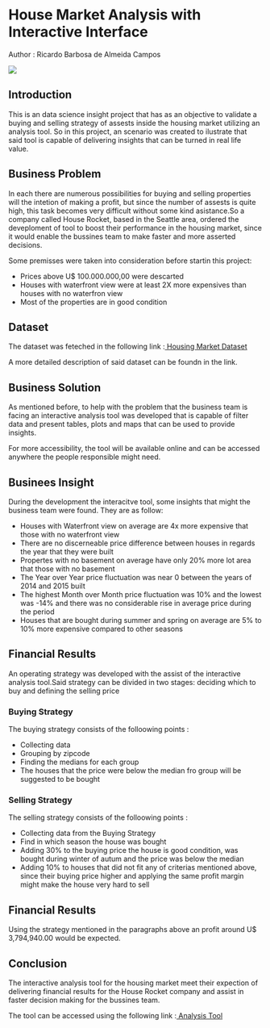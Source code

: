 # House Market Analysis with Interactive Interface
<p> Author : Ricardo Barbosa de Almeida Campos </p>

<img src  = "https://nationalmortgageprofessional.com/sites/default/files/Housing_Market_Decline_Pic.jpg">

## Introduction
<p>This is an data science insight project that has as an objective to validate a buying and selling strategy of assests inside the housing market utilizing an analysis tool. So in this project, an scenario was created to ilustrate that said tool is capable of delivering insights that can be turned in real life value. </p>

## Business Problem
<p>In each there are numerous possibilities for buying and selling properties will the intetion of making a profit, but since the number of assests is quite high, this task becomes very difficult without some kind asistance.So a company called House Rocket, based in the Seattle area, ordered the deveploment of tool to boost their performance in the housing market, since it would enable the bussines team to make  faster and more asserted decisions.</p>
<p>Some premisses were taken into consideration before startin this project:
  <ul>
    <li> Prices above U$ 100.000.000,00 were descarted</li>
    <li> Houses with waterfront view were at least 2X more expensives than houses with no waterfron view</li>
    <li> Most of the properties are in good condition</li>
  </ul></p>

## Dataset
<p>The dataset was feteched in the following link :<a href = "https://www.kaggle.com/datasets/shivachandel/kc-house-data"> Housing Market Dataset</a></p>
<p>A more detailed description of said dataset can be foundn in the link.</p>

## Business Solution
<p>As mentioned before, to help with the problem that the business team is facing an interactive analysis tool was developed that is capable of filter data and present tables, plots and maps that can be used to provide insights.</p><p>For more accessibility, the tool will be available online and can be accessed anywhere the people responsible might need.</p>

## Businees Insight
<p>During the development the interacitve tool, some insights that might the business team were found. They are as follow:
  <ul>
    <li> Houses with Waterfront view on average are 4x more expensive that those with no waterfront view</li>
    <li> There are no discerneable price difference between houses in regards the year that they were built</li>
    <li> Propertes with no basement on average have only 20% more lot area that those with no basement</li>
    <li> The Year over Year price fluctuation was near 0 between the years of 2014 and 2015 built</li>
    <li> The highest Month over Month price fluctuation was 10% and the lowest was -14% and there was no considerable rise in average               price during the period </li>
    <li> Houses that are bought during summer and spring on average are 5% to 10% more expensive compared to other seasons</li>
  </ul></p>

  ## Financial Results
  <p>An operating strategy was developed with the assist of the interactive analysis tool.Said strategy can be divided in two stages:   deciding which to buy and defining the selling price </p>

  ### Buying Strategy
  <p> The buying strategy consists of the folloowing points :
  <ul>
    <li> Collecting data </li>
    <li> Grouping by zipcode </li>
    <li> Finding the medians for each group </li>
    <li> The houses that the price were below the median fro group will be suggested to be bought</li>
  </ul>  
  </p>

   ### Selling Strategy
  <p> The selling strategy consists of the folloowing points :
  <ul>
    <li> Collecting data from the Buying Strategy </li>
    <li> Find in which season the house was bought </li>
    <li> Adding 30% to the buying price the house is good condition, was bought during winter of autum and the price was below the median     </li>
    <li> Adding 10% to houses that did not fit any of criterias mentioned above, since their buying price higher and applying the same    profit margin might make the house very hard to sell </li>
  </ul>  
  </p>


  ## Financial Results
  <p>Using the strategy mentioned in the paragraphs above an profit around U$ 3,794,940.00 would be expected.</p>


  ## Conclusion
  <p>The interactive analysis tool for the housing market meet their expection of delivering financial results for the House Rocket company and assist in faster decision making for the bussines team.</p>
  <p>The tool can be accessed using the following link :<a href = "https://house-rocket-analytics-ricardo.herokuapp.com/"> Analysis Tool</a></p>
